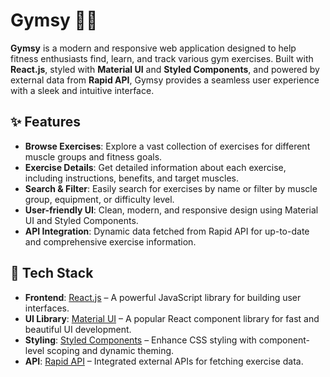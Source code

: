 # Gymsy 💪🌐

**Gymsy** is a modern and responsive web application designed to help fitness enthusiasts find, learn, and track various gym exercises. Built with **React.js**, styled with **Material UI** and **Styled Components**, and powered by external data from **Rapid API**, Gymsy provides a seamless user experience with a sleek and intuitive interface.

## ✨ Features

- **Browse Exercises**: Explore a vast collection of exercises for different muscle groups and fitness goals.
- **Exercise Details**: Get detailed information about each exercise, including instructions, benefits, and target muscles.
- **Search & Filter**: Easily search for exercises by name or filter by muscle group, equipment, or difficulty level.
- **User-friendly UI**: Clean, modern, and responsive design using Material UI and Styled Components.
- **API Integration**: Dynamic data fetched from Rapid API for up-to-date and comprehensive exercise information.

## 🚀 Tech Stack

- **Frontend**: [React.js](https://reactjs.org/) – A powerful JavaScript library for building user interfaces.
- **UI Library**: [Material UI](https://mui.com/) – A popular React component library for fast and beautiful UI development.
- **Styling**: [Styled Components](https://styled-components.com/) – Enhance CSS styling with component-level scoping and dynamic theming.
- **API**: [Rapid API](https://rapidapi.com/) – Integrated external APIs for fetching exercise data.
